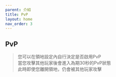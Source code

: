 ```yaml
---
parent: 介紹
title: PvP
layout: home
nav_order: 3
---
```


## **PvP**
> 您可以在領地設定內自行決定是否啟用PvP  
> 當您攻擊其他玩家後會進入為期30秒的PvP狀態  
> 此時即使您離開領地，仍會被其他玩家攻擊